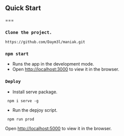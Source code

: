 ## Quick Start

===

### `Clone the project.`

```
https://github.com/Daym3l/maniak.git

```

### `npm start`

- Runs the app in the development mode.<br>
- Open [http://localhost:3000](http://localhost:3000) to view it in the browser.

### `Deploy`

- Install serve package.

```
 npm i serve -g

```

- Run the depjoy script.
```
 npm run prod

```
  Open [http://localhost:5000](http://localhost:5000) to view it in the browser.


